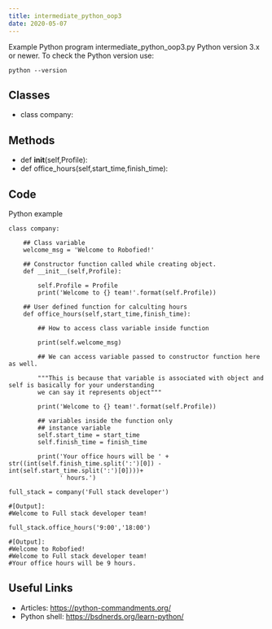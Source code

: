 ```yaml
---
title: intermediate_python_oop3
date: 2020-05-07
---
```

Example Python program intermediate_python_oop3.py
Python version 3.x or newer.
To check the Python version use:

    python --version


## Classes

* class company:

## Methods

* def __init__(self,Profile):
* def office_hours(self,start_time,finish_time):

## Code

Python example

    class company:
        
        ## Class variable
        welcome_msg = 'Welcome to Robofied!'
        
        ## Constructor function called while creating object.
        def __init__(self,Profile):
            
            self.Profile = Profile
            print('Welcome to {} team!'.format(self.Profile))
    
        ## User defined function for calculting hours
        def office_hours(self,start_time,finish_time):
            
            ## How to access class variable inside function
            
            print(self.welcome_msg)
            
            ## We can access variable passed to constructor function here as well.
            
            """This is because that variable is associated with object and self is basically for your understanding 
            we can say it represents object"""
            
            print('Welcome to {} team!'.format(self.Profile))
            
            ## variables inside the function only
            ## instance variable
            self.start_time = start_time
            self.finish_time = finish_time
            
            print('Your office hours will be ' + str((int(self.finish_time.split(':')[0]) - int(self.start_time.split(':')[0])))+ 
                  ' hours.')
            
    full_stack = company('Full stack developer')
    
    #[Output]:
    #Welcome to Full stack developer team!
    
    full_stack.office_hours('9:00','18:00')
    
    #[Output]:
    #Welcome to Robofied!
    #Welcome to Full stack developer team!
    #Your office hours will be 9 hours.
    
    

## Useful Links

- Articles: https://python-commandments.org/
- Python shell: https://bsdnerds.org/learn-python/
